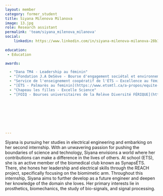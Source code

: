 ```yaml
---
layout: member
category: former_student
title: Siyana Milenova Milanova
image: 13.jpg
role: Research assistant
permalink: 'team/siyana_milenova_milanova'
social:
    linkedin: https://www.linkedin.com/in/siyana-milenova-milanova-28b173210/
    
education:
 - Education

awards:

  - "Dana TM4 - Leadership au féminin"
  - "[Fondation J.A DeSève - Bourse d'engagement sociétal et environnemental](https://www.jadeseve.com/)"
  - "Service de l'enseignement coopératif de l'ÉTS – Excellence au féminin"
  - "[ÉTS - Palmarès au feminin](https://www.etsmtl.ca/a-propos/equite-diversite-inclusion/femme-et-genie/palmares-feminin-pluriel)"
  - "Chapeau les filles - Excelle Science"
  - "[FOIQ - Bourses universitaires de la Relève Diversité FÉRIQUE](https://www.facebook.com/foiq.qc.ca/posts/pfbid0sabbor6zMyEeNz38uh8817TSyehENkEJgCgkSKoWFznCS5bbScQNwGqKPyAuqV1tl)"








---
```


Siyana is pursuing her studies in electrical engineering and embarking on her second internship. With an unwavering passion for pushing the boundaries of science and technology, Siyana envisions a world where her contributions can make a difference in the lives of others. At school (ETS), she is an active member of the biomedical club known as SynapsÉTS. There, she hones her leadership and electrical skills through the REACH project, specifically focusing on the biomimetic arm. Throughout this internship, Siyana aims to further develop as a future engineer and deepen her knowledge of the domain she loves. Her primary interests lie in prosthetics, biomechanics, the study of bio-signals, and signal processing.